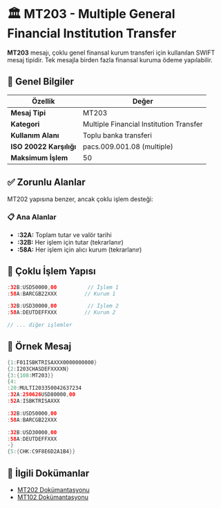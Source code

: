 # 🏛️ MT203 - Multiple General Financial Institution Transfer

**MT203** mesajı, çoklu genel finansal kurum transferi için kullanılan SWIFT mesaj tipidir. Tek mesajla birden fazla finansal kuruma ödeme yapılabilir.

## 🎯 Genel Bilgiler

| Özellik | Değer |
|---------|--------|
| **Mesaj Tipi** | MT203 |
| **Kategori** | Multiple Financial Institution Transfer |
| **Kullanım Alanı** | Toplu banka transferi |
| **ISO 20022 Karşılığı** | pacs.009.001.08 (multiple) |
| **Maksimum İşlem** | 50 |

## ✅ Zorunlu Alanlar

MT202 yapısına benzer, ancak çoklu işlem desteği:

### 📋 Ana Alanlar
- **:32A:** Toplam tutar ve valör tarihi
- **:32B:** Her işlem için tutar (tekrarlanır)
- **:58A:** Her işlem için alıcı kurum (tekrarlanır)

## 🔄 Çoklu İşlem Yapısı

```swift
:32B:USD50000,00          // İşlem 1
:58A:BARCGB22XXX         // Kurum 1

:32B:USD30000,00          // İşlem 2  
:58A:DEUTDEFFXXX         // Kurum 2

// ... diğer işlemler
```

## 📄 Örnek Mesaj

```swift
{1:F01ISBKTRISAXXX0000000000}
{2:I203CHASDEFXXXXN}
{3:{108:MT203}}
{4:
:20:MULTI203350042637234
:32A:250626USD80000,00
:52A:ISBKTRISAXXX

:32B:USD50000,00
:58A:BARCGB22XXX

:32B:USD30000,00
:58A:DEUTDEFFXXX
-}
{5:{CHK:C9F8E6D2A1B4}}
```

## 🔗 İlgili Dokümanlar

- [MT202 Dokümantasyonu](./MT202.md)
- [MT102 Dokümantasyonu](./MT102.md) 